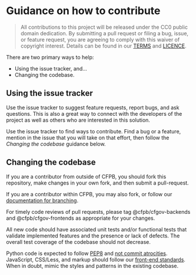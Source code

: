# Guidance on how to contribute

> All contributions to this project will be released under the CC0 public domain
> dedication. By submitting a pull request or filing a bug, issue, or
> feature request, you are agreeing to comply with this waiver of copyright interest.
> Details can be found in our [TERMS](TERMS.md) and [LICENCE](LICENSE).

There are two primary ways to help:
 - Using the issue tracker, and…
 - Changing the codebase.


## Using the issue tracker

Use the issue tracker to suggest feature requests, report bugs, and ask questions.
This is also a great way to connect with the developers of the project as well
as others who are interested in this solution.

Use the issue tracker to find ways to contribute. Find a bug or a feature, mention in
the issue that you will take on that effort, then follow the _Changing the codebase_
guidance below.


## Changing the codebase

If you are a contributor from outside of CFPB, you should fork this 
repository, make changes in your own fork, and then submit a pull-request. 

If you are a contributor within CFPB, you may also fork, or follow our 
[documentation for branching](http://cfpb.github.io/cfgov-refresh/branching-merging/).

For timely code reviews of pull requests, please tag @cfpb/cfgov-backends and 
@cfpb/cfgov-frontends as appropriate for your changes.

All new code should have associated unit tests and/or functional tests that
validate implemented features and the presence or lack of defects. The
overall test coverage of the codebase should not decrease.

Python code is expected to follow
[PEP8](https://www.python.org/dev/peps/pep-0008/) and
[not commit atrocities](https://www.youtube.com/watch?v=wf-BqAjZb8M).
JavaScript, CSS/Less, and markup should follow our
[front-end standards](https://github.com/cfpb/front-end).
When in doubt, mimic the styles and patterns in the existing codebase.
